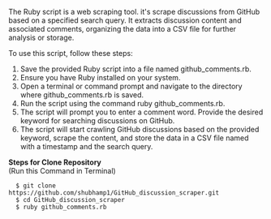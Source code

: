 The Ruby script is a web scraping tool. it's scrape discussions from GitHub based on a specified search query. It extracts discussion content and associated comments, organizing the data into a CSV file for further analysis or storage.


To use this script, follow these steps:

1. Save the provided Ruby script into a file named github_comments.rb.
2. Ensure you have Ruby installed on your system.
3. Open a terminal or command prompt and navigate to the directory where github_comments.rb is saved.
4. Run the script using the command ruby github_comments.rb.
5. The script will prompt you to enter a comment word. Provide the desired keyword for searching discussions on   GitHub.
6. The script will start crawling GitHub discussions based on the provided keyword, scrape the content, and store the data in a CSV file named with a timestamp and the search query.

**Steps for Clone Repository**   
   (Run this Command in Terminal)
  ```
    $ git clone https://github.com/shubhamp1/GitHub_discussion_scraper.git
    $ cd GitHub_discussion_scraper
    $ ruby github_comments.rb 
  ```
